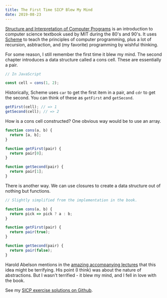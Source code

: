```yaml
---
title: The First Time SICP Blew My Mind
date: 2019-08-23
---
```


[Structure and Interpretation of Computer Programs](https://mitpress.mit.edu/sites/default/files/sicp/index.html) is an introduction to computer science textbook used by MIT during the 80's and 90's. It uses [Scheme](https://en.wikipedia.org/wiki/Scheme_%28programming_language%29) to teach the principles of computer programming, plus a lot of recursion, asbtraction, and (my favorite) programming by wishful thinking.

For some reason, I still remember the first time it blew my mind. The second chapter introduces a data structure called a cons cell. These are essentially a pair.

```js
// In JavaScript

const cell = cons(1, 2);
```

Historically, Scheme uses `car` to get the first item in a pair, and `cdr` to get the second. You can think of these as `getFirst` and `getSecond`.

```js
getFirst(cell); // => 1
getSecond(cell); // => 2
```

How is a cons cell constructed? One obvious way would be to use an array.

```js
function cons(a, b) {
  return [a, b];
}

function getFirst(pair) {
  return pair[0];
}

function getSecond(pair) {
  return pair[1];
}
```

There is another way. We can use closures to create a data structure out of nothing but functions.

```js
// Slightly simplified from the implementation in the book.

function cons(a, b) {
  return pick => pick ? a : b;
}

function getFirst(pair) {
  return pair(true);
}

function getSecond(pair) {
  return pair(false);
}
```

Harold Abelson mentions in the [amazing accompanying lectures](https://www.youtube.com/watch?v=ymsbTVLbyN4&list=PLE18841CABEA24090&index=24) that this idea might be terrifying. His point (I think) was about the nature of abstractions. But I wasn't terrified - it blew my mind, and I fell in love with the book.

See my [SICP exercise solutions on Github](https://github.com/ahuth/sicp).
